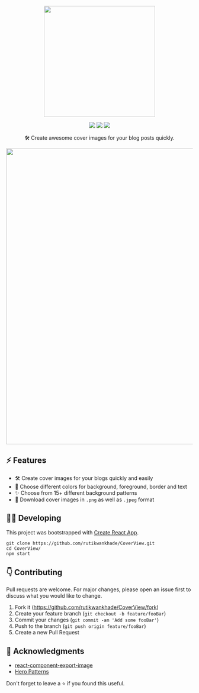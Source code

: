 <p align="center">
 <img width="300px" src="https://user-images.githubusercontent.com/47467468/90390293-b8eeb280-e0a8-11ea-82cf-9efa89773094.png" align="center" alt="" />
<p align="center">
<a href="https://github.com/rutikwankhade/CoverView"><img src="https://img.shields.io/github/stars/rutikwankhade/CoverView.svg?style=social&label=Star"></a>
<a href="https://github.com/rutikwankhade/CoverView"><img src="https://badges.frapsoft.com/os/v1/open-source.svg?v=103"></a>
<a href="https://lbesson.mit-license.org"><img src="https://img.shields.io/badge/License-MIT-blue.svg"></a>



</p>


 <p align="center">🛠 Create awesome cover images for your blog posts quickly.</p>
<p align="center">
<img src="https://user-images.githubusercontent.com/47467468/90472913-36650200-e13f-11ea-9e8a-bef4bb14dc84.gif" height="auto" width="800px"  margin="20px">
</p>
</p>
 


## ⚡ Features
- 🛠 Create cover images for your blogs quickly and easily
- 🌈 Choose different colors for background, foreground, border and text 
- ✨ Choose from 15+ different background patterns
- 💾 Download cover images in `.png` as well as `.jpeg` format

## 👩‍💻 Developing
This project was bootstrapped with [Create React App](https://github.com/facebook/create-react-app).



```shell
git clone https://github.com/rutikwankhade/CoverView.git
cd CoverView/
npm start
```


## 👇 Contributing
Pull requests are welcome. For major changes, please open an issue first to discuss what you would like to change.


1. Fork it (<https://github.com/rutikwankhade/CoverView/fork>)
2. Create your feature branch (`git checkout -b feature/fooBar`)
3. Commit your changes (`git commit -am 'Add some fooBar'`)
4. Push to the branch (`git push origin feature/fooBar`)
5. Create a new Pull Request


## 🙏 Acknowledgments
- [react-component-export-image](https://www.npmjs.com/package/react-component-export-image)
- [Hero Patterns](https://www.heropatterns.com/)

Don't forget to leave a ⭐ if you found this useful.


